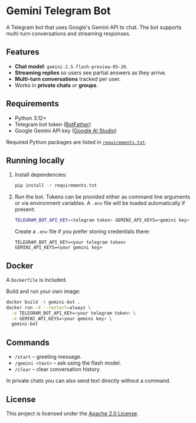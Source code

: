 # Gemini Telegram Bot

A Telegram bot that uses Google's Gemini API to chat. The bot supports multi-turn conversations and streaming responses.

## Features

- **Chat model**: `gemini-2.5-flash-preview-05-20`.
- **Streaming replies** so users see partial answers as they arrive.
- **Multi-turn conversations** tracked per user.
- Works in **private chats** or **groups**.

## Requirements

- Python 3.12+
- Telegram bot token ([BotFather](https://t.me/BotFather))
- Google Gemini API key ([Google AI Studio](https://makersuite.google.com/app/apikey))

Required Python packages are listed in [`requirements.txt`](requirements.txt).

## Running locally

1. Install dependencies:
   ```bash
   pip install -r requirements.txt
   ```
2. Run the bot. Tokens can be provided either as command line arguments or via environment variables. A `.env` file will be loaded automatically if present:
   ```bash
   TELEGRAM_BOT_API_KEY=<telegram token> GEMINI_API_KEYS=<gemini key> python main.py
   ```
   Create a `.env` file if you prefer storing credentials there:
   ```env
   TELEGRAM_BOT_API_KEY=<your telegram token>
   GEMINI_API_KEYS=<your gemini key>
   ```

## Docker

A `Dockerfile` is included.

Build and run your own image:
```bash
docker build -t gemini-bot .
docker run -d --restart=always \
  -e TELEGRAM_BOT_API_KEY=<your telegram token> \
  -e GEMINI_API_KEYS=<your gemini key> \
  gemini-bot
```

## Commands

- `/start` – greeting message.
- `/gemini <text>` – ask using the flash model.
- `/clear` – clear conversation history.

In private chats you can also send text directly without a command.

## License

This project is licensed under the [Apache 2.0 License](LICENSE).
